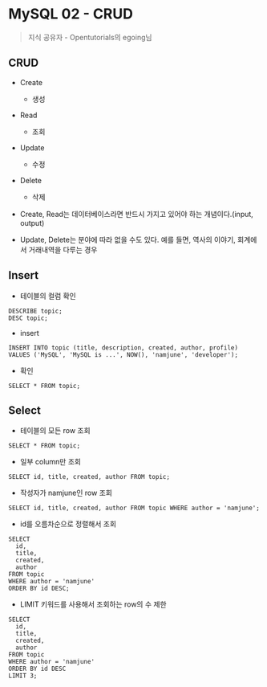 # MySQL 02 - CRUD

> 지식 공유자 - Opentutorials의 egoing님

## CRUD

- Create
  - 생성
- Read
  - 조회

- Update
  - 수정
- Delete
  - 삭제
- Create, Read는 데이터베이스라면 반드시 가지고 있어야 하는 개념이다.(input, output)
- Update, Delete는 분야에 따라 없을 수도 있다. 예를 들면, 역사의 이야기, 회계에서 거래내역을 다루는 경우

## Insert

- 테이블의 컬럼 확인

```mysql
DESCRIBE topic;
DESC topic;
```

- insert

```mysql
INSERT INTO topic (title, description, created, author, profile)
VALUES ('MySQL', 'MySQL is ...', NOW(), 'namjune', 'developer');
```

- 확인

```mysql
SELECT * FROM topic;
```

## Select

* 테이블의 모든 row 조회

```mysql
SELECT * FROM topic;
```

* 일부 column만 조회

```Mysql
SELECT id, title, created, author FROM topic;
```

* 작성자가 namjune인 row 조회

```mysql
SELECT id, title, created, author FROM topic WHERE author = 'namjune';
```

* id를 오름차순으로 정렬해서 조회

```mysql
SELECT
  id,
  title,
  created,
  author
FROM topic
WHERE author = 'namjune'
ORDER BY id DESC;
```

* LIMIT 키워드를 사용해서 조회하는 row의 수 제한

```mysql
SELECT
  id,
  title,
  created,
  author
FROM topic
WHERE author = 'namjune'
ORDER BY id DESC
LIMIT 3;
```

